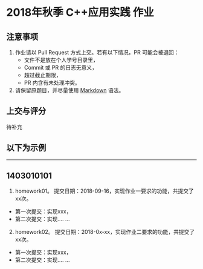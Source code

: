 # 2018年秋季 C++应用实践 作业

## 注意事项

1. 作业请以 Pull Request 方式上交。若有以下情况，PR 可能会被退回：
   * 文件不是放在个人学号目录里，
   * Commit 或 PR 的日志无意义，
   * 超过截止期限，
   * PR 内含有未处理冲突。
2. 请保留原题目，并尽量使用 [Markdown](https://coding.net/help/doc/project/markdown.html) 语法。


## 上交与评分

待补充




## 以下为示例
----------------------
## 1403010101

1. homework01。 提交日期：2018-09-16，实现作业一要求的功能，共提交了xx次。
- 第一次提交：实现xxx，
- 第二次提交：实现....
...

2. homework02。 提交日期：2018-0x-xx，实现作业二要求的功能，共提交了xx次。
- 第一次提交：实现xxx，
- 第二次提交：实现....
...
